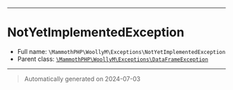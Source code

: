 ***

# NotYetImplementedException





* Full name: `\MammothPHP\WoollyM\Exceptions\NotYetImplementedException`
* Parent class: [`\MammothPHP\WoollyM\Exceptions\DataFrameException`](./DataFrameException.md)






***
> Automatically generated on 2024-07-03
